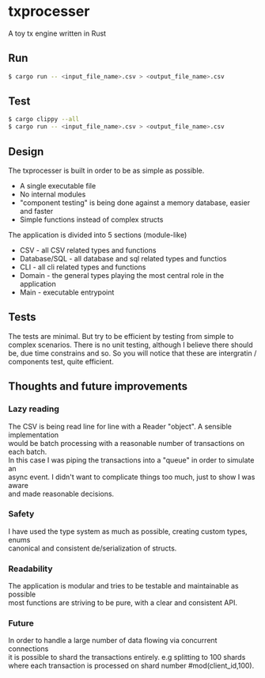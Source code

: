 # txprocesser

A toy tx engine written in Rust

## Run
```bash
$ cargo run -- <input_file_name>.csv > <output_file_name>.csv
```

## Test
```bash
$ cargo clippy --all
$ cargo run -- <input_file_name>.csv > <output_file_name>.csv
```

## Design
The txprocesser is built in order to be as simple as possible.

- A single executable file
- No internal modules
- "component testing" is being done against a memory database, easier and faster
- Simple functions instead of complex structs

The application is divided into 5 sections (module-like)

- CSV - all CSV related types and functions
- Database/SQL - all database and sql related types and functios
- CLI - all cli related types and functions
- Domain - the general types playing the most central role in the application
- Main - executable entrypoint

## Tests
The tests are minimal. But try to be efficient by testing from simple to complex scenarios.
There is no unit testing, although I believe there should be, due time constrains and so.
So you will notice that these are intergratin / components test, quite efficient.

## Thoughts and future improvements
### Lazy reading
The CSV is being read line for line with a Reader "object". A sensible implementation  
would be batch processing with a reasonable number of transactions on each batch.  
In this case I was piping the transactions into a "queue" in order to simulate an  
async event. I didn't want to complicate things too much, just to show I was aware  
and made reasonable decisions.

### Safety
I have used the type system as much as possible, creating custom types, enums  
canonical and consistent de/serialization of structs.

### Readability
The application is modular and tries to be testable and maintainable as possible  
most functions are striving to be pure, with a clear and consistent API.

### Future
In order to handle a large number of data flowing via concurrent connections  
it is possible to shard the transactions entirely. e.g splitting to 100 shards  
where each transaction is processed on shard number #mod(client_id,100).
